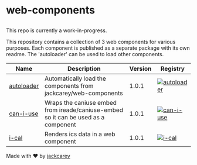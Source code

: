 # web-components

##

This repo is currently a work-in-progress.

This repository contains a collection of 3 web components for various purposes. Each component is published as a separate package with its own readme. The 'autoloader' can be used to load other components. 


| Name | Description | Version | Registry |
| --- | --- | --- | --- |
| [autoloader](/packages/autoloader) | Automatically load the components from jackcarey/web-components | 1.0.1 | [![autoloader](https://jsr.io/badges/@web-components/autoloader)](https://jsr.io/@web-components/autoloader) |
| [can-i-use](/packages/can-i-use) | Wraps the caniuse embed from ireade/caniuse-embed so it can be used as a component | 1.0.1 | [![can-i-use](https://jsr.io/badges/@web-components/can-i-use)](https://jsr.io/@web-components/can-i-use) |
| [i-cal](/packages/i-cal) | Renders ics data in a web component | 1.0.1 | [![i-cal](https://jsr.io/badges/@web-components/i-cal)](https://jsr.io/@web-components/i-cal) |


Made with ❤️ by [jackcarey](https://jackcarey.co.uk/)